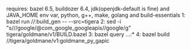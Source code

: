 requires: bazel 6.5, buildozer 6.4, jdk(openjdk-default is fine) and JAVA_HOME env var, python, g++, make, golang and build-essentials
1: bazel run //:build_gen -- --src=tigera
2: sed -i "s/\/\/google/@com_google_googleapis\/\/google/g" tigera/goldmane/v1/BUILD.bazel
3: bazel query ...:*
4: bazel build //tigera/goldmane/v1:goldmane_py_gapic
